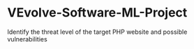# VEvolve-Software-ML-Project
Identify the threat level of the target PHP website and possible vulnerabilities

